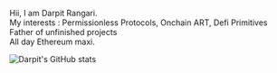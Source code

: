 Hii, I am Darpit Rangari. <br />
My interests : Permissionless Protocols, Onchain ART, Defi Primitives <br />
Father of unfinished projects <br />
All day Ethereum maxi.



![Darpit's GitHub stats](https://github-readme-stats.vercel.app/api?username=proxima424&theme=buefy&show_icons=true)



